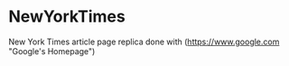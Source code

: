 # NewYorkTimes
New York Times article page replica done with (https://www.google.com "Google's Homepage")
